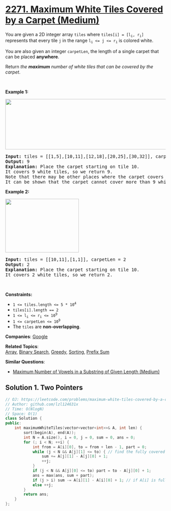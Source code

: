 # [2271. Maximum White Tiles Covered by a Carpet (Medium)](https://leetcode.com/problems/maximum-white-tiles-covered-by-a-carpet)

<p>You are given a 2D integer array <code>tiles</code> where <code>tiles[i] = [l<sub>i</sub>, r<sub>i</sub>]</code> represents that every tile <code>j</code> in the range <code>l<sub>i</sub> &lt;= j &lt;= r<sub>i</sub></code> is colored white.</p>
<p>You are also given an integer <code>carpetLen</code>, the length of a single carpet that can be placed <strong>anywhere</strong>.</p>
<p>Return <em>the <strong>maximum</strong> number of white tiles that can be covered by the carpet</em>.</p>
<p>&nbsp;</p>
<p><strong class="example">Example 1:</strong></p>
<img alt="" src="https://assets.leetcode.com/uploads/2022/03/25/example1drawio3.png" style="width: 644px; height: 158px;">
<pre><strong>Input:</strong> tiles = [[1,5],[10,11],[12,18],[20,25],[30,32]], carpetLen = 10
<strong>Output:</strong> 9
<strong>Explanation:</strong> Place the carpet starting on tile 10. 
It covers 9 white tiles, so we return 9.
Note that there may be other places where the carpet covers 9 white tiles.
It can be shown that the carpet cannot cover more than 9 white tiles.
</pre>
<p><strong class="example">Example 2:</strong></p>
<img alt="" src="https://assets.leetcode.com/uploads/2022/03/24/example2drawio.png" style="width: 231px; height: 168px;">
<pre><strong>Input:</strong> tiles = [[10,11],[1,1]], carpetLen = 2
<strong>Output:</strong> 2
<strong>Explanation:</strong> Place the carpet starting on tile 10. 
It covers 2 white tiles, so we return 2.
</pre>
<p>&nbsp;</p>
<p><strong>Constraints:</strong></p>
<ul>
	<li><code>1 &lt;= tiles.length &lt;= 5 * 10<sup>4</sup></code></li>
	<li><code>tiles[i].length == 2</code></li>
	<li><code>1 &lt;= l<sub>i</sub> &lt;= r<sub>i</sub> &lt;= 10<sup>9</sup></code></li>
	<li><code>1 &lt;= carpetLen &lt;= 10<sup>9</sup></code></li>
	<li>The <code>tiles</code> are <strong>non-overlapping</strong>.</li>
</ul>

**Companies**:
[Google](https://leetcode.com/company/google)

**Related Topics**:  
[Array](https://leetcode.com/tag/array/), [Binary Search](https://leetcode.com/tag/binary-search/), [Greedy](https://leetcode.com/tag/greedy/), [Sorting](https://leetcode.com/tag/sorting/), [Prefix Sum](https://leetcode.com/tag/prefix-sum/)

**Similar Questions**:
* [Maximum Number of Vowels in a Substring of Given Length (Medium)](https://leetcode.com/problems/maximum-number-of-vowels-in-a-substring-of-given-length/)

## Solution 1. Two Pointers

```cpp
// OJ: https://leetcode.com/problems/maximum-white-tiles-covered-by-a-carpet
// Author: github.com/lzl124631x
// Time: O(NlogN)
// Space: O(1)
class Solution {
public:
    int maximumWhiteTiles(vector<vector<int>>& A, int len) {
        sort(begin(A), end(A));
        int N = A.size(), i = 0, j = 0, sum = 0, ans = 0;
        for (; i < N; ++i) {
            int from = A[i][0], to = from + len - 1, part = 0;
            while (j < N && A[j][1] <= to) { // find the fully covered tiles
                sum += A[j][1] - A[j][0] + 1;
                ++j;
            }
            if (j < N && A[j][0] <= to) part = to - A[j][0] + 1;
            ans = max(ans, sum + part);
            if (j > i) sum -= A[i][1] - A[i][0] + 1; // if A[i] is fully covered.
            else ++j;
        }
        return ans;
    }
};
```